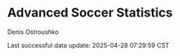 # Advanced Soccer Statistics
Denis Ostroushko

<!-- gfm -->

Last successful data update: 2025-04-28 07:29:59 CST
